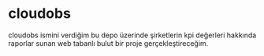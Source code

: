 # cloudobs
cloudobs ismini verdiğim bu depo üzerinde şirketlerin kpi değerleri hakkında raporlar sunan web tabanlı bulut bir proje gerçekleştireceğim.
